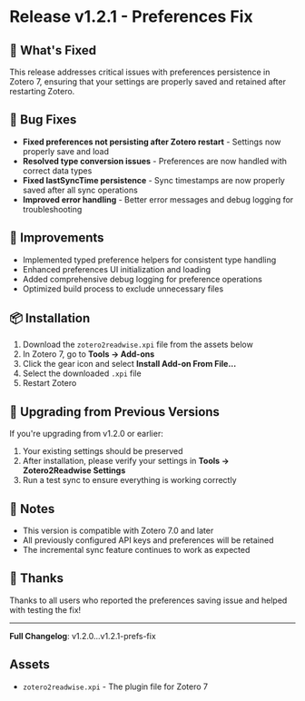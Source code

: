 # Release v1.2.1 - Preferences Fix

## 🔧 What's Fixed

This release addresses critical issues with preferences persistence in Zotero 7, ensuring that your settings are properly saved and retained after restarting Zotero.

## 🐛 Bug Fixes

- **Fixed preferences not persisting after Zotero restart** - Settings now properly save and load
- **Resolved type conversion issues** - Preferences are now handled with correct data types
- **Fixed lastSyncTime persistence** - Sync timestamps are now properly saved after all sync operations
- **Improved error handling** - Better error messages and debug logging for troubleshooting

## 🚀 Improvements

- Implemented typed preference helpers for consistent type handling
- Enhanced preferences UI initialization and loading
- Added comprehensive debug logging for preference operations
- Optimized build process to exclude unnecessary files

## 📦 Installation

1. Download the `zotero2readwise.xpi` file from the assets below
2. In Zotero 7, go to **Tools → Add-ons**
3. Click the gear icon and select **Install Add-on From File...**
4. Select the downloaded `.xpi` file
5. Restart Zotero

## 🔄 Upgrading from Previous Versions

If you're upgrading from v1.2.0 or earlier:
1. Your existing settings should be preserved
2. After installation, please verify your settings in **Tools → Zotero2Readwise Settings**
3. Run a test sync to ensure everything is working correctly

## 📝 Notes

- This version is compatible with Zotero 7.0 and later
- All previously configured API keys and preferences will be retained
- The incremental sync feature continues to work as expected

## 🙏 Thanks

Thanks to all users who reported the preferences saving issue and helped with testing the fix!

---

**Full Changelog**: v1.2.0...v1.2.1-prefs-fix

## Assets
- `zotero2readwise.xpi` - The plugin file for Zotero 7
